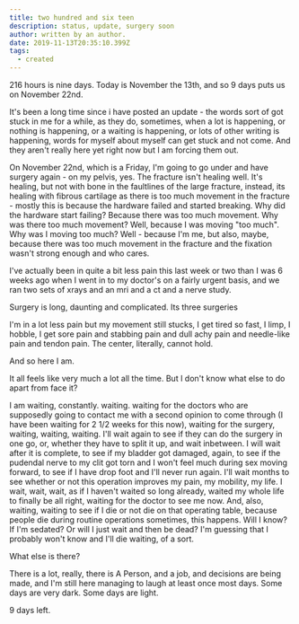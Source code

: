 ```yaml
---
title: two hundred and six teen
description: status, update, surgery soon
author: written by an author.
date: 2019-11-13T20:35:10.399Z
tags:
  - created
---
```

216 hours is nine days. Today is November the 13th, and so 9 days puts us on November 22nd.

It's been a long time since i have posted an update - the words sort of got stuck in me for a while, as they do, sometimes, when a lot is happening, or nothing is happening, or a waiting is happening, or lots of other writing is happening, words for myself about myself can get stuck and not come. And they aren't really here yet right now but I am forcing them out.

On November 22nd, which is a Friday, I'm going to go under and have surgery again - on my pelvis, yes. The fracture isn't healing well. It's healing, but not with bone in the faultlines of the large fracture, instead, its healing with fibrous cartilage as there is too much movement in the fracture - mostly this is because the hardware failed and started breaking. Why did the hardware start failing? Because there was too much movement. Why was there too much movement? Well, because I was moving "too much". Why was I moving too much? Well - because I'm me, but also, maybe, because there was too much movement in the fracture and the fixation wasn't strong enough and who cares.

I've actually been in quite a bit less pain this last week or two than I was 6 weeks ago when I went in to my doctor's on a fairly urgent basis, and we ran two sets of xrays and an mri and a ct and a nerve study.

Surgery is long, daunting and complicated. Its three surgeries



I'm in a lot less pain but my movement still stucks, I get tired so fast, I limp, I hobble, I get sore pain and stabbing pain and dull achy pain and needle-like pain and tendon pain. The center, literally, cannot hold.

And so here I am.

It all feels like very much a lot all the time. But I don't know what else to do apart from face it?

I am waiting, constantly. waiting. waiting for the doctors who are supposedly going to contact me with a second opinion to come through (I have been waiting for 2 1/2 weeks for this now), waiting for the surgery, waiting, waiting, waiting. I'll wait again to see if they can do the surgery in one go, or, whether they have to split it up, and wait inbetween. I will wait after it is complete, to see if  my bladder got damaged, again, to see if the pudendal nerve to my clit got torn and I won't feel much during sex moving forward, to see if I have drop foot and I'll never run again. I'll wait months to see whether or not this operation improves my pain, my mobility, my life. I wait, wait, wait, as if I haven't waited so long already, waited my whole life to finally be all right, waiting for the doctor to see me now. And, also, waiting, waiting to see if I die or not die on that operating table, because people die during routine operations sometimes, this happens. Will I know? If I'm sedated? Or will I just wait and then be dead? I'm guessing that I probably won't know and I'll die waiting, of a sort.

What else is there?

There is a lot, really, there is A Person, and a job, and decisions are being made, and I'm still here managing to laugh at least once most days. Some days are very dark. Some days are light.

9 days left.
